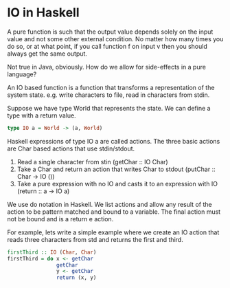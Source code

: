 # IO in Haskell

A pure function is such that the output value depends solely on the input value and not some other external condition.
No matter how many times you do so, or at what point, if you call function f on input v then you should always get the same output.

Not true in Java, obviously. How do we allow for side-effects in a pure language?

An IO based function is a function that transforms a representation of the system state. e.g. write characters to file, read in characters from stdin.

Suppose we have type World that represents the state. We can define a type with a return value.

``` haskell
type IO a = World -> (a, World)
```

Haskell expressions of type IO a are called actions.
The three basic actions are Char based actions that use stdin/stdout.

1. Read a single character from stin (getChar :: IO Char)
2. Take a Char and return an action that writes Char to stdout (putChar :: Char -> IO ())
3. Take a pure expression with no IO and casts it to an expression with IO (return :: a -> IO a)

We use do notation in Haskell. We list actions and allow any result of the action to be pattern matched and bound to a variable. The final action must not be bound and is a return e action.

For example, lets write a simple example where we create an IO action that reads three characters from std and returns the first and third.

```haskell
firstThird :: IO (Char, Char)
firstThird = do x <- getChar
                getChar
                y <- getChar
                return (x, y)
```

